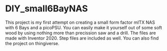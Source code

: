 # DIY_small6BayNAS
This project is my first attempt on creating a small form factor mITX NAS with 6 Bays and a picoPSU.  You can easily make it yourself out of some soft wood by using nothing more than precission saw and a drill. The files are made with Inventor 2020. Step files are included as well. You can also find the project on thingiverse.
